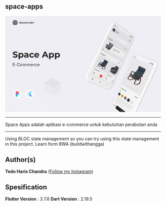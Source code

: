 ## space-apps

<img src="assets/thumbnail.png">

-----

Space Apps adalah aplikasi e-commerce untuk kebutuhan perabotan anda

-----

Using BLOC state management so you can try using this state management in this project. Learn form BWA (buildwithangga)

## Author(s)
**Tedo Haris Chandra** ([Follow my Instagram](https://instagram.com/dooooo.dev))

## Spesification
**Flutter Version** : 3.7.8
**Dart Version** : 2.19.5